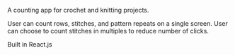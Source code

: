 A counting app for crochet and knitting projects.

User can count rows, stitches, and pattern repeats on a single screen. User can choose to count stitches in multiples to reduce number of clicks.

Built in React.js
